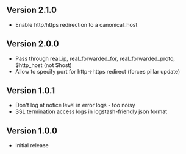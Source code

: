 ## Version 2.1.0

* Enable http/https redirection to a canonical_host

## Version 2.0.0

* Pass through real_ip, real_forwarded_for, real_forwarded_proto, $http_host (not $host)
* Allow to specify port for http->https redirect (forces pillar update)

## Version 1.0.1

* Don't log at notice level in error logs - too noisy
* SSL termination access logs in logstash-friendly json format

## Version 1.0.0

* Initial release
